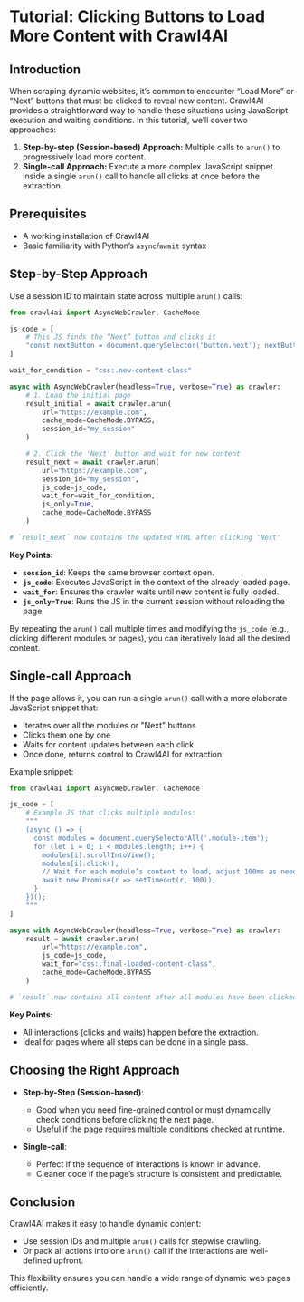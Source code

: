 # Tutorial: Clicking Buttons to Load More Content with Crawl4AI

## Introduction

When scraping dynamic websites, it’s common to encounter “Load More” or “Next” buttons that must be clicked to reveal new content. Crawl4AI provides a straightforward way to handle these situations using JavaScript execution and waiting conditions. In this tutorial, we’ll cover two approaches:

1. **Step-by-step (Session-based) Approach:** Multiple calls to `arun()` to progressively load more content.
2. **Single-call Approach:** Execute a more complex JavaScript snippet inside a single `arun()` call to handle all clicks at once before the extraction.

## Prerequisites

- A working installation of Crawl4AI
- Basic familiarity with Python’s `async`/`await` syntax

## Step-by-Step Approach

Use a session ID to maintain state across multiple `arun()` calls:

```python
from crawl4ai import AsyncWebCrawler, CacheMode

js_code = [
    # This JS finds the “Next” button and clicks it
    "const nextButton = document.querySelector('button.next'); nextButton && nextButton.click();"
]

wait_for_condition = "css:.new-content-class"

async with AsyncWebCrawler(headless=True, verbose=True) as crawler:
    # 1. Load the initial page
    result_initial = await crawler.arun(
        url="https://example.com",
        cache_mode=CacheMode.BYPASS,
        session_id="my_session"
    )

    # 2. Click the 'Next' button and wait for new content
    result_next = await crawler.arun(
        url="https://example.com",
        session_id="my_session",
        js_code=js_code,
        wait_for=wait_for_condition,
        js_only=True,
        cache_mode=CacheMode.BYPASS
    )

# `result_next` now contains the updated HTML after clicking 'Next'
```

**Key Points:**

- **`session_id`**: Keeps the same browser context open.
- **`js_code`**: Executes JavaScript in the context of the already loaded page.
- **`wait_for`**: Ensures the crawler waits until new content is fully loaded.
- **`js_only=True`**: Runs the JS in the current session without reloading the page.


By repeating the `arun()` call multiple times and modifying the `js_code` (e.g., clicking different modules or pages), you can iteratively load all the desired content.

## Single-call Approach

If the page allows it, you can run a single `arun()` call with a more elaborate JavaScript snippet that:

- Iterates over all the modules or "Next" buttons
- Clicks them one by one
- Waits for content updates between each click
- Once done, returns control to Crawl4AI for extraction.


Example snippet:

```python
from crawl4ai import AsyncWebCrawler, CacheMode

js_code = [
    # Example JS that clicks multiple modules:
    """
    (async () => {
      const modules = document.querySelectorAll('.module-item');
      for (let i = 0; i < modules.length; i++) {
        modules[i].scrollIntoView();
        modules[i].click();
        // Wait for each module’s content to load, adjust 100ms as needed
        await new Promise(r => setTimeout(r, 100));
      }
    })();
    """
]

async with AsyncWebCrawler(headless=True, verbose=True) as crawler:
    result = await crawler.arun(
        url="https://example.com",
        js_code=js_code,
        wait_for="css:.final-loaded-content-class",
        cache_mode=CacheMode.BYPASS
    )

# `result` now contains all content after all modules have been clicked in one go.
```

**Key Points:**

- All interactions (clicks and waits) happen before the extraction.
- Ideal for pages where all steps can be done in a single pass.

## Choosing the Right Approach

- **Step-by-Step (Session-based)**:
  - Good when you need fine-grained control or must dynamically check conditions before clicking the next page.
  - Useful if the page requires multiple conditions checked at runtime.

- **Single-call**:
  - Perfect if the sequence of interactions is known in advance.
  - Cleaner code if the page’s structure is consistent and predictable.

## Conclusion

Crawl4AI makes it easy to handle dynamic content:

- Use session IDs and multiple `arun()` calls for stepwise crawling.
- Or pack all actions into one `arun()` call if the interactions are well-defined upfront.


This flexibility ensures you can handle a wide range of dynamic web pages efficiently.

